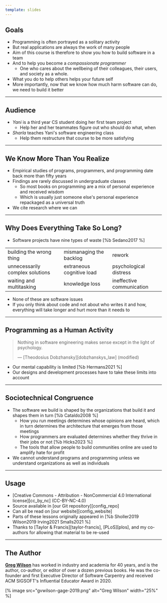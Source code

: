 ```yaml
---
template: slides
---
```


## Goals

-   Programming is often portrayed as a solitary activity
-   But real applications are always the work of many people
-   Aim of this course is therefore to show you how to build software in a team
-   And to help you become a *compassionate programmer*
    -   One who cares about the wellbeing of their colleagues,
        their users,
        and society as a whole.
-   What you do to help others helps your future self
-   More importantly,
    now that we know how much harm software can do,
    we need to build it better

---

## Audience

-   *Yani* is a third year CS student doing her first team project
    -   Help her and her teammates figure out who should do what, when
-   *Sharla* teaches Yani's software engineering class
    -   Help them restructure that course to be more satisfying

---

## We Know More Than You Realize

-   Empirical studies of programs, programmers, and programming date back more than fifty years
-   Findings are rarely discussed in undergraduate classes
    -   So most books on programming are a mix of personal experience and received wisdom
    -   Which is usually just someone else's personal experience repackaged as a universal truth
-   We cite research where we can

---

<!--# class="aside" -->

## Why Does Everything Take So Long?

-   Software projects have nine types of waste [%b Sedano2017 %]

<table>
  <tbody>
    <tr>
      <td>building the wrong thing</td>
      <td>mismanaging the backlog</td>
      <td>rework</td>
    </tr>
    <tr>
      <td>unnecessarily complex solutions</td>
      <td>extraneous cognitive load</td>
      <td>psychological distress</td>
    </tr>
    <tr>
      <td>waiting and multitasking</td>
      <td>knowledge loss</td>
      <td>ineffective communication</td>
    </tr>
  </tbody>
</table>

-   None of these are software issues
-   If you only think about code and not about who writes it and how,
    everything will take longer and hurt more than it needs to

---

## Programming as a Human Activity

> Nothing in software engineering makes sense except in the light of psychology.
>
> — [Theodosius Dobzhansky][dobzhanskys_law] (modified)

-   Our mental capability is limited [%b Hermans2021 %]
-   Our designs and development processes have to take these limits into account

---

## Sociotechnical Congruence

-   The software we build is shaped by the organizations that build it
    and shapes them in turn [%b Cataldo2008 %]
    -   How you run meetings determines whose opinions are heard,
        which in turn determines the architecture that emerges from those meetings
    -   How programmers are evaluated
        determines whether they thrive in their jobs or not [%b Hicks2023 %]
    -   The tools that allow people to build communities online
        are used to amplify hate for profit
-   We cannot understand programs and programming
    unless we understand organizations as well as individuals

---

## Usage

-   [Creative Commons - Attribution - NonCommercial 4.0 International license][cc_by_nc]
    (CC-BY-NC-4.0)
-   Source available in [our Git repository][config_repo]
-   Can all be read on [our website][config_website]
-   Parts of these lessons originally appeared in [%b Sholler2019 Wilson2019 Irving2021 Smalls2021 %]
-   Thanks to [Taylor & Francis][taylor-francis],
    [PLoS][plos],
    and my co-authors for allowing that material to be re-used

---

## The Author

[**Greg Wilson**](https://third-bit.com/)
has worked in industry and academia for 40 years,
and is the author, co-author, or editor of over a dozen previous books.
He was the co-founder and first Executive Director of Software Carpentry
and received ACM SIGSOFT's Influential Educator Award in 2020.

<div class="center" markdown="1">
  [% image src="gvwilson-gage-2019.png" alt="Greg Wilson" width="25%" %]
</div>
